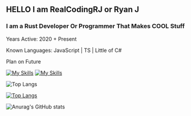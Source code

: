 <h2>HELLO I am RealCodingRJ or Ryan J</h2> 
<h3>I am a Rust Developer Or Programmer That Makes COOL Stuff</h3>
<link href="https://languages.abranhe.com/logos.css" rel="stylesheet">

Years Active: 2020 + Present

Known Languages: JavaScript | TS | Little of C#

Plan on Future 


[![My Skills](https://skillicons.dev/icons?i=js,rust,ts,cs,windows)](https://skillicons.dev)
[![My Skills](https://skillicons.dev/icons?i=mongodb)](https://skillicons.dev)

![Top Langs](https://github-readme-stats.vercel.app/api/top-langs/?username=realcodingrj&show_icons=true&theme=radical&hide_progress=true)


[![Top Langs](https://github-readme-stats.vercel.app/api/top-langs/?username=realcodingrj&show_icons=true&theme=radical)](https://github.com/realcodingrj/github-readme-stats)

![Anurag's GitHub stats](https://github-readme-stats.vercel.app/api?username=realcodingrj&show_icons=true&theme=radical)
